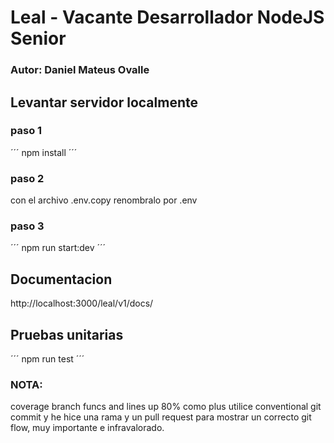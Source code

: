 # Leal - Vacante Desarrollador NodeJS Senior

### Autor: Daniel Mateus Ovalle

## Levantar servidor localmente

### paso 1

´´´
npm install
´´´

### paso 2

con el archivo .env.copy renombralo por .env

### paso 3

´´´
npm run start:dev
´´´

## Documentacion

http://localhost:3000/leal/v1/docs/

## Pruebas unitarias

´´´
npm run test
´´´

### NOTA:

coverage branch funcs and lines up 80%
como plus utilice conventional git commit y he hice una rama y un pull request para mostrar un correcto git flow, muy importante e infravalorado.
